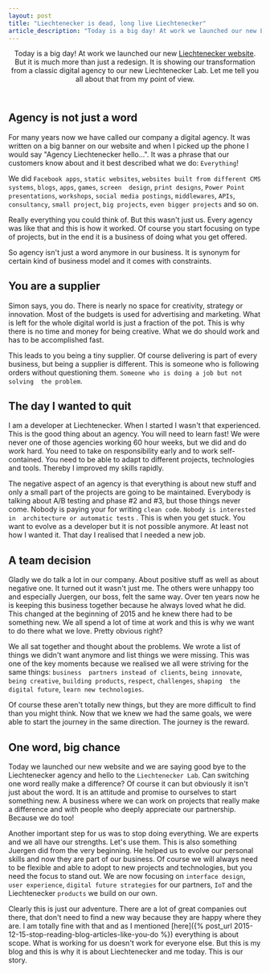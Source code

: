 ```yaml
---
layout: post
title: "Liechtenecker is dead, long live Liechtenecker"
article_description: "Today is a big day! At work we launched our new Liechtenecker website. But it is much more than just a redesign. It is showing our transformation from a classic digital agency to our new Liechtenecker Lab. Let me tell you all about that from my point of view."
---
```



<header>
Today is a big day! At work we launched our new <a href="https://liechtenecker.at" target="_blank">Liechtenecker 
website</a>. But it is much 
more 
than just a redesign. It is 
showing our transformation from a classic digital agency to our new Liechtenecker Lab. Let me tell you all about that 
from my point of view.
</header>

## Agency is not just a word

For many years now we have called our company a digital agency. It was written on a big banner on our website and when I 
picked up 
the phone I would say "Agency Liechtenecker hello...". It was a phrase that our customers know about and it best 
described what we do: `Everything`!

We did `Facebook apps`, `static websites`, `websites built from different CMS systems`, `blogs`, `apps`, `games`, `screen 
design`, `print designs`, `Power Point presentations`, `workshops`, `social media postings`, `middlewares`, `APIs`, 
`consultancy`, `small project`, `big projects`, `even bigger projects` and so on.

Really everything you could think of. But this wasn't just us. Every agency was like that 
 and this is how it worked. Of course you start focusing on type of projects, but in the end it is a business of doing 
 what you get offered.
 
So agency isn't just a word anymore in our business. It is synonym for certain kind of business model and it comes with constraints.
 
## You are a supplier

Simon says, you do. There is nearly no space for creativity, strategy or innovation. Most of the budgets is used for 
advertising and marketing. What is left for the whole digital world is just a fraction of the pot. This is why there is 
no time and money for being creative. What we do should work and has to be accomplished fast.

This leads to you being a tiny supplier. Of course delivering is part of every business, but being a supplier is 
different. This is someone who is following orders without questioning them. `Someone who is doing a job but not solving 
the problem`.

## The day I wanted to quit

I am a developer at Liechtenecker. When I started I wasn't that experienced. This is the good thing about an agency. You
 will need to learn fast! We were never one of those agencies working 60 hour weeks, but we did and do work hard. You need
  to 
 take on responsibility early and to work self-contained. You need to be able to adapt to different projects, 
 technologies and tools. Thereby I improved my skills rapidly. 
 
 The negative aspect of an agency is that everything is about new stuff and only a small part of the projects are going to
  be maintained. Everybody is talking about A/B testing and phase #2 and #3, but those things never come. Nobody is paying 
  your for writing `clean code`. `Nobody is interested in 
  architecture or automatic tests`
  . This is when you get stuck. You want to evolve as a developer but it is not possible anymore. At least not how I 
  wanted it. 
  That day I realised that I needed a new job.
   
## A team decision

Gladly we do talk a lot in our company. About positive stuff as well as about negative one. It turned out it wasn't just
 me. The others were unhappy too and especially Juergen, our boss, felt the same way. Over ten years now he is keeping this
  business together because he always loved what he did. This changed at the beginning of 2015 and he 
  knew there had to be something new. We all spend a lot of time at work and this is why we want to do there what we love. 
  Pretty obvious right?
  
We all sat together and thought about the problems. We wrote a list of things we didn't want anymore and list things we 
were missing. This was one of the key moments because we realised we all were striving for the same things: `business 
partners instead of clients`, `being innovate`, `being creative`, `building products`, `respect`, `challenges`, `shaping 
the digital future`, `learn new technologies`.

Of course these aren't totally new things, but they are more difficult to find than you might think. Now that we knew we
 had the same goals, we were able to start the journey in the same direction. The journey is the reward.
 
## One word, big chance

Today we launched our new website and we are saying good bye to the Liechtenecker agency and hello to the 
`Liechtenecker Lab`. Can switching one word really make a difference? Of course it can but obviously it isn't just about 
the word. It is an attitude and promise to ourselves to start something new. A business where we can work on projects 
that really make a difference and with people who deeply appreciate our partnership. Because we do too!

Another important step for us was to stop doing everything. We are experts and we all have our strengths. Let's use them. This is also something Juergen did from the very beginning. He helped us to evolve our personal skills and now they 
are part of our business. Of course we will always need to be flexible and able to adopt to new projects and 
technologies, but you need the focus to stand out. We are now focusing on `interface design`, `user experience`, `digital
 future strategies` for our partners, `IoT` and the Liechtenecker `products` we build on our own.

Clearly this is just our adventure. There are a lot of great companies out there, that don't need to find a new way 
because they are happy where they are. I am totally fine with that and as I mentioned [here]({% post_url 2015-12-15-stop-reading-blog-articles-like-you-do %}) everything is about scope. What is working for us doesn't work 
for everyone else. But this is my blog and this is why it is about Liechtenecker and me today. This is our story.